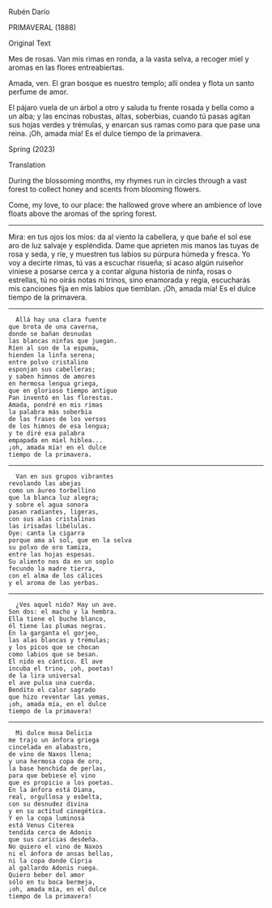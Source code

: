 Rubén Darío 

PRIMAVERAL (1888)

Original Text

Mes de rosas. Van mis rimas
en ronda, a la vasta selva,
a recoger miel y aromas
en las flores entreabiertas.

Amada, ven. El gran bosque
es nuestro templo; allí ondea
y flota un santo perfume
de amor. 

El pájaro vuela
de un árbol a otro y saluda
tu frente rosada y bella
como a un alba; y las encinas
robustas, altas, soberbias,
cuando tú pasas agitan
sus hojas verdes y trémulas,
y enarcan sus ramas como
para que pase una reina.
¡Oh, amada mía! Es el dulce
tiempo de la primavera.

Spring (2023)

Translation

During the blossoming months, my 
rhymes run in circles through a vast
forest to collect honey and
scents from blooming flowers.

Come, my love, to our place: the hallowed 
grove where an ambience of love floats 
above the aromas of the spring forest.


*       *       *       *       *

Mira: en tus ojos los míos:
da al viento la cabellera,
y que bañe el sol ese aro
de luz salvaje y espléndida.
Dame que aprieten mis manos
las tuyas de rosa y seda,
y ríe, y muestren tus labios
su púrpura húmeda y fresca.
Yo voy a decirte rimas,
tú vas a escuchar risueña;
si acaso algún ruiseñor
viniese a posarse cerca
y a contar alguna historia
de ninfa, rosas o estrellas,
tú no oirás notas ni trinos,
sino enamorada y regia,
escucharás mis canciones
fija en mis labios que tiemblan.
¡Oh, amada mía! Es el dulce
tiempo de la primavera.

   *       *       *       *       *

      Allá hay una clara fuente
    que brota de una caverna,
    donde se bañan desnudas
    las blancas ninfas que juegan.
    Ríen al son de la espuma,
    hienden la linfa serena;
    entre polvo cristalino
    esponjan sus cabelleras;
    y saben himnos de amores
    en hermosa lengua griega,
    que en glorioso tiempo antiguo
    Pan inventó en las florestas.
    Amada, pondré en mis rimas
    la palabra más soberbia
    de las frases de los versos
    de los himnos de esa lengua;
    y te diré esa palabra
    empapada en miel hiblea...
    ¡oh, amada mía! en el dulce
    tiempo de la primavera.

   *       *       *       *       *

      Van en sus grupos vibrantes
    revolando las abejas
    como un áureo torbellino
    que la blanca luz alegra;
    y sobre el agua sonora
    pasan radiantes, ligeras,
    con sus alas cristalinas
    las irisadas libélulas.
    Oye: canta la cigarra
    porque ama al sol, que en la selva
    su polvo de oro tamiza,
    entre las hojas espesas.
    Su aliento nos da en un soplo
    fecundo la madre tierra,
    con el alma de los cálices
    y el aroma de las yerbas.

   *       *       *       *       *

      ¿Ves aquel nido? Hay un ave.
    Son dos: el macho y la hembra.
    Ella tiene el buche blanco,
    él tiene las plumas negras.
    En la garganta el gorjeo,
    las alas blancas y trémulas;
    y los picos que se chocan
    como labios que se besan.
    El nido es cántico. El ave
    incuba el trino, ¡oh, poetas!
    de la lira universal
    el ave pulsa una cuerda.
    Bendito el calor sagrado
    que hizo reventar las yemas,
    ¡oh, amada mía, en el dulce
    tiempo de la primavera!

   *       *       *       *       *

      Mi dulce musa Delicia
    me trajo un ánfora griega
    cincelada en alabastro,
    de vino de Naxos llena;
    y una hermosa copa de oro,
    la base henchida de perlas,
    para que bebiese el vino
    que es propicio a los poetas.
    En la ánfora está Diana,
    real, orgullosa y esbelta,
    con su desnudez divina
    y en su actitud cinegética.
    Y en la copa luminosa
    está Venus Citerea
    tendida cerca de Adonis
    que sus caricias desdeña.
    No quiero el vino de Naxos
    ni el ánfora de ansas bellas,
    ni la copa donde Cipria
    al gallardo Adonis ruega.
    Quiero beber del amor
    sólo en tu boca bermeja,
    ¡oh, amada mía, en el dulce
    tiempo de la primavera!



